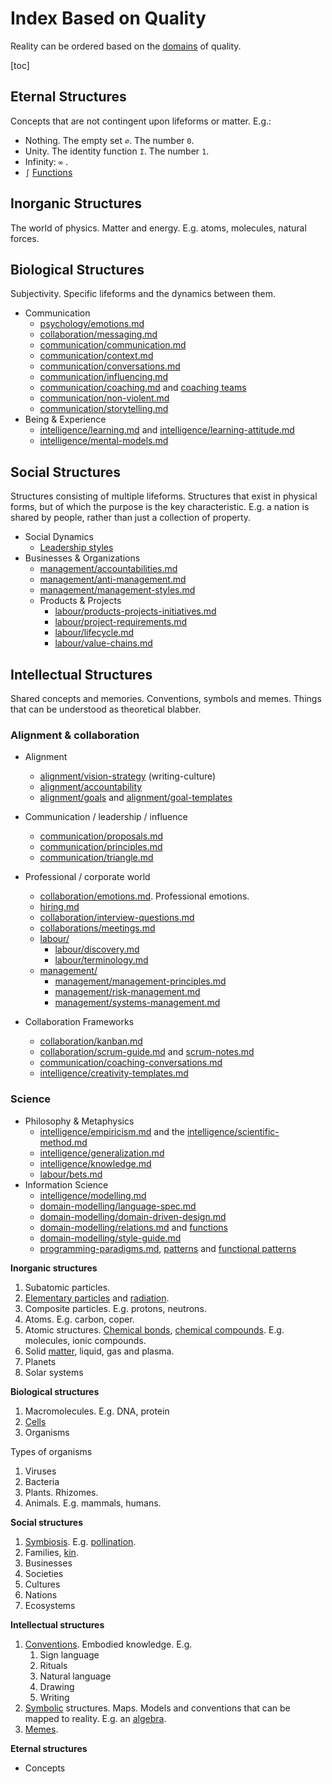 # Index Based on Quality

Reality can be ordered based on the [domains](metaphysics/domains.md) of quality.

[toc]

## Eternal Structures

Concepts that are not contingent upon lifeforms or matter. E.g.:

- Nothing. The empty set `∅`. The number `0`.
- Unity. The identity function `I`. The number `1`.
- Infinity: `∞` .
- `∫` [Functions](../domain-modelling/relations.md)

## Inorganic Structures

The world of physics. Matter and energy. E.g. atoms, molecules, natural forces.

## Biological Structures

Subjectivity. Specific lifeforms and the dynamics between them.

- Communication
  - [psychology/emotions.md](psychology/emotions.md)
  - [collaboration/messaging.md](collaboration/messaging.md)
  - [communication/communication.md](communication/communication-overview.md)
  - [communication/context.md](communication/context.md)
  - [communication/conversations.md](communication/conversations.md)
  - [communication/influencing.md](communication/influencing.md)
  - [communication/coaching.md](communication/coaching.md) and [coaching teams](communication/coaching-teams.md)
  - [communication/non-violent.md](communication/non-violent.md)
  - [communication/storytelling.md](communication/storytelling.md)
- Being & Experience
  - [intelligence/learning.md](intelligence/learning.md) and [intelligence/learning-attitude.md](intelligence/learning-attitude.md)
  - [intelligence/mental-models.md](intelligence/mental-models.md)

## Social Structures

Structures consisting of multiple lifeforms. Structures that exist in physical forms, but of which the purpose is the key characteristic. E.g. a nation is shared by people, rather than just a collection of property.

- Social Dynamics
  - [Leadership styles](alignment/eadership-styles.md)
- Businesses & Organizations
  - [management/accountabilities.md](management/accountabilities.md)
  - [management/anti-management.md](management/anti-management.md)
  - [management/management-styles.md](management/management-styles.md)
  - Products & Projects
    - [labour/products-projects-initiatives.md](labour/products-projects-initiatives.md)
    - [labour/project-requirements.md](labour/project-requirements.md)
    - [labour/lifecycle.md](labour/lifecycle.md)
    - [labour/value-chains.md](labour/value-chains.md)

## Intellectual Structures

Shared concepts and memories. Conventions, symbols and memes. Things that can be understood as theoretical blabber.

### Alignment & collaboration

- Alignment
  - [alignment/vision-strategy](alignment/vision-strategy-documents.md) (writing-culture)
  - [alignment/accountability](alignment/accountability.md)
  - [alignment/goals](alignment/goals.md) and [alignment/goal-templates](alignment/goal-templates.md)
- Communication / leadership / influence
  - [communication/proposals.md](communication/proposals.md)
  - [communication/principles.md](communication/principles.md)
  - [communication/triangle.md](communication/pyramid.md)

- Professional / corporate world
  - [collaboration/emotions.md](collaboration/emotions.md). Professional emotions.
  - [hiring.md](legacy/hiring.md)
  - [collaboration/interview-questions.md](collaboration/interview-questions.md)
  - [collaborations/meetings.md](collaborations/meetings.md)
  - [labour/](labour/)
    - [labour/discovery.md](labour/discovery.md)
    - [labour/terminology.md](labour/terminology.md)
  - [management/](management/)
    - [management/management-principles.md](management/management-principles.md)
    - [management/risk-management.md](management/risk-management.md)
    - [management/systems-management.md](management/systems-management.md)
- Collaboration Frameworks
  - [collaboration/kanban.md](collaboration/kanban.md)
  - [collaboration/scrum-guide.md](collaboration/scrum-guide.md) and [scrum-notes.md](collaboration/scrum-notes.md)
  - [communication/coaching-conversations.md](communication/coaching-conversations.md)
  - [intelligence/creativity-templates.md](intelligence/creativity-templates.md)

### Science

- Philosophy & Metaphysics
  - [intelligence/empiricism.md](intelligence/empiricism.md) and the [intelligence/scientific-method.md](intelligence/scientific-method.md)
  - [intelligence/generalization.md](intelligence/generalization.md)
  - [intelligence/knowledge.md](intelligence/knowledge.md)
  - [labour/bets.md](labour/bets.md)
- Information Science
  - [intelligence/modelling.md](intelligence/modelling.md)
  - [domain-modelling/language-spec.md](domain-modelling/language-spec.md)
  - [domain-modelling/domain-driven-design.md](domain-modelling/style-guide.md)
  - [domain-modelling/relations.md](domain-modelling/relations.md) and [functions](math/functions.md)
  - [domain-modelling/style-guide.md](domain-modelling/style-guide.md)
  - [programming-paradigms.md](domain-modelling/programming-paradigms.md), [patterns](domain-modelling/programming-patterns.md) and [functional patterns](domain-modelling/programming-patterns-functional.md)

**Inorganic structures**

1. Subatomic particles.
2. [Elementary particles](https://en.wikipedia.org/wiki/Elementary_particle) and [radiation](https://en.wikipedia.org/wiki/Electromagnetic_radiation).
3. Composite particles. E.g. protons, neutrons.
4. Atoms. E.g. carbon, coper.
5. Atomic structures. [Chemical bonds](https://en.wikipedia.org/wiki/Chemical_bond), [chemical compounds](https://en.wikipedia.org/wiki/Chemical_compound). E.g. molecules, ionic compounds.
6. Solid [matter](https://en.wikipedia.org/wiki/State_of_matter), liquid, gas and plasma.
7. Planets
8. Solar systems

**Biological structures**

1. Macromolecules. E.g. DNA, protein
2. [Cells](https://en.wikipedia.org/wiki/Cell_(biology))
3. Organisms

Types of organisms

1. Viruses
2. Bacteria
3. Plants. Rhizomes.
4. Animals. E.g. mammals, humans.

**Social structures**

1. [Symbiosis](https://en.wikipedia.org/wiki/Symbiosis). E.g. [pollination](https://en.wikipedia.org/wiki/Pollination).
2. Families, [kin](https://en.wikipedia.org/wiki/Kinship).
3. Businesses
4. Societies
5. Cultures
6. Nations
7. Ecosystems

**Intellectual structures**

1. [Conventions](https://en.wikipedia.org/wiki/Convention_(norm)). Embodied knowledge. E.g.
   1. Sign language
   2. Rituals
   3. Natural language
   4. Drawing
   5. Writing
2. [Symbolic](https://en.wikipedia.org/wiki/Symbol) structures. Maps. Models and conventions that can be mapped to reality. E.g. an [algebra](https://en.wikipedia.org/wiki/Algebra).
3. [Memes](https://en.wikipedia.org/wiki/Meme).

**Eternal structures**

- Concepts
